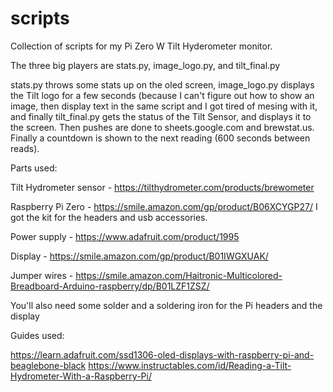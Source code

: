 # scripts
Collection of scripts for my Pi Zero W Tilt Hyderometer monitor.

The three big players are stats.py, image_logo.py, and tilt_final.py

stats.py throws some stats up on the oled screen, image_logo.py displays the Tilt logo for a few seconds (because I can't figure out how to show an image, then display text in the same script and I got tired of mesing with it, and finally tilt_final.py gets the status of the Tilt Sensor, and displays it to the screen. Then pushes are done to sheets.google.com and brewstat.us. Finally a countdown is shown to the next reading (600 seconds between reads).

Parts used:

Tilt Hydrometer sensor - 
https://tilthydrometer.com/products/brewometer

Raspberry Pi Zero -
https://smile.amazon.com/gp/product/B06XCYGP27/
I got the kit for the headers and usb accessories.

Power supply -
https://www.adafruit.com/product/1995

Display -
https://smile.amazon.com/gp/product/B01IWGXUAK/

Jumper wires -
https://smile.amazon.com/Haitronic-Multicolored-Breadboard-Arduino-raspberry/dp/B01LZF1ZSZ/

You'll also need some solder and a soldering iron for the Pi headers and the display


Guides used:

https://learn.adafruit.com/ssd1306-oled-displays-with-raspberry-pi-and-beaglebone-black
https://www.instructables.com/id/Reading-a-Tilt-Hydrometer-With-a-Raspberry-Pi/

